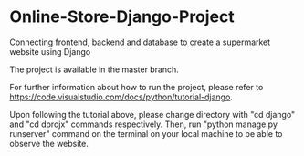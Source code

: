 # Online-Store-Django-Project
Connecting frontend, backend and database to create a supermarket website using Django

The project is available in the master branch.

For further information about how to run the project, please refer to https://code.visualstudio.com/docs/python/tutorial-django.

Upon following the tutorial above, please change directory with "cd django" and "cd dprojx" commands respectively. Then, run "python manage.py runserver" command on the terminal on your local machine to be able to observe the website.
